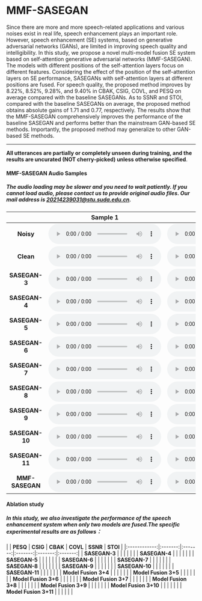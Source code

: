 # MMF-SASEGAN

Since there are more and more speech-related applications and various noises exist in real life, speech enhancement plays an important role. However, speech enhancement (SE) systems, based on generative adversarial networks (GANs), are limited in improving speech quality and intelligibility. In this study, we propose a novel multi-model fusion SE system based on self-attention generative adversarial networks (MMF-SASEGAN). The models with different positions of the self-attention layers focus on different features. Considering the effect of the position of the self-attention layers on SE performance, SASEGANs with self-attention layers at different positions are fused. For speech quality, the proposed method improves by 8.22%, 8.52%, 9.28%, and 9.40% in CBAK, CSIG, COVL, and PESQ on average compared with the baseline SASEGANs. As to SSNR and STOI, compared with the baseline SASEGANs on average, the proposed method obtains absolute gains of 1.71 and 0.77, respectively. The results show that the MMF-SASEGAN comprehensively improves the performance of the baseline SASEGAN and performs better than the mainstream GAN-based SE methods. Importantly, the proposed method may generalize to other GAN-based SE methods.

---
**All utterances are partially or completely unseen during training, and the results are uncurated (NOT cherry-picked) unless otherwise specified**.

#### MMF-SASEGAN Audio Samples
##### The audio loading may be slower and you need to wait patiently. If you cannot load audio, please contact us to provide original audio files. Our mail address is 20214239031@stu.suda.edu.cn.

|              | Sample 1  | Sample 2  |
|:------------:|:-------:|:-------:|
|       **Noisy**    |    <audio controls="controls">  <source type="audio/wav" src="https://raw.githubusercontent.com/MMF-SASEGAN/MMF-SASEGAN.github.io/main/wavs/N_1.wav"></source> </audio>   |    <audio controls="controls">  <source type="audio/wav" src="https://raw.githubusercontent.com/MMF-SASEGAN/MMF-SASEGAN.github.io/main/wavs/N_2.wav"></source> </audio>  |
|      **Clean**     |    <audio controls="controls">  <source type="audio/wav" src="https://raw.githubusercontent.com/MMF-SASEGAN/MMF-SASEGAN.github.io/main/wavs/C_1.wav"></source> </audio>   |    <audio controls="controls">  <source type="audio/wav" src="https://raw.githubusercontent.com/MMF-SASEGAN/MMF-SASEGAN.github.io/main/wavs/C_2.wav"></source> </audio>  |
|    **SASEGAN-3**   |    <audio controls="controls">  <source type="audio/wav" src="https://raw.githubusercontent.com/MMF-SASEGAN/MMF-SASEGAN.github.io/main/wavs/2_1.wav"></source> </audio>   |    <audio controls="controls">  <source type="audio/wav" src="https://raw.githubusercontent.com/MMF-SASEGAN/MMF-SASEGAN.github.io/main/wavs/2_2.wav"></source> </audio>  |
|    **SASEGAN-4**    |    <audio controls="controls">  <source type="audio/wav" src="https://raw.githubusercontent.com/MMF-SASEGAN/MMF-SASEGAN.github.io/main/wavs/3_1.wav"></source> </audio>   |    <audio controls="controls">  <source type="audio/wav" src="https://raw.githubusercontent.com/MMF-SASEGAN/MMF-SASEGAN.github.io/main/wavs/3_2.wav"></source> </audio>  |
|   **SASEGAN-5**   |    <audio controls="controls">  <source type="audio/wav" src="https://raw.githubusercontent.com/MMF-SASEGAN/MMF-SASEGAN.github.io/main/wavs/4_1.wav"></source> </audio>   |    <audio controls="controls">  <source type="audio/wav" src="https://raw.githubusercontent.com/MMF-SASEGAN/MMF-SASEGAN.github.io/main/wavs/4_2.wav"></source> </audio>  |
|    **SASEGAN-6**   |    <audio controls="controls">  <source type="audio/wav" src="https://raw.githubusercontent.com/MMF-SASEGAN/MMF-SASEGAN.github.io/main/wavs/5_1.wav"></source> </audio>   |    <audio controls="controls">  <source type="audio/wav" src="https://raw.githubusercontent.com/MMF-SASEGAN/MMF-SASEGAN.github.io/main/wavs/5_2.wav"></source> </audio>  |
|    **SASEGAN-7**    |    <audio controls="controls">  <source type="audio/wav" src="https://raw.githubusercontent.com/MMF-SASEGAN/MMF-SASEGAN.github.io/main/wavs/6_1.wav"></source> </audio>   |    <audio controls="controls">  <source type="audio/wav" src="https://raw.githubusercontent.com/MMF-SASEGAN/MMF-SASEGAN.github.io/main/wavs/6_2.wav"></source> </audio>  |
|    **SASEGAN-8**    |    <audio controls="controls">  <source type="audio/wav" src="https://raw.githubusercontent.com/MMF-SASEGAN/MMF-SASEGAN.github.io/main/wavs/7_1.wav"></source> </audio>   |    <audio controls="controls">  <source type="audio/wav" src="https://raw.githubusercontent.com/MMF-SASEGAN/MMF-SASEGAN.github.io/main/wavs/7_2.wav"></source> </audio>  |
|    **SASEGAN-9**    |    <audio controls="controls">  <source type="audio/wav" src="https://raw.githubusercontent.com/MMF-SASEGAN/MMF-SASEGAN.github.io/main/wavs/8_1.wav"></source> </audio>   |    <audio controls="controls">  <source type="audio/wav" src="https://raw.githubusercontent.com/MMF-SASEGAN/MMF-SASEGAN.github.io/main/wavs/8_2.wav"></source> </audio>  |
|    **SASEGAN-10**    |    <audio controls="controls">  <source type="audio/wav" src="https://raw.githubusercontent.com/MMF-SASEGAN/MMF-SASEGAN.github.io/main/wavs/9_1.wav"></source> </audio>   |    <audio controls="controls">  <source type="audio/wav" src="https://raw.githubusercontent.com/MMF-SASEGAN/MMF-SASEGAN.github.io/main/wavs/9_2.wav"></source> </audio>  |
|    **SASEGAN-11**    |    <audio controls="controls">  <source type="audio/wav" src="https://raw.githubusercontent.com/MMF-SASEGAN/MMF-SASEGAN.github.io/main/wavs/10_1.wav"></source> </audio>   |    <audio controls="controls">  <source type="audio/wav" src="https://raw.githubusercontent.com/MMF-SASEGAN/MMF-SASEGAN.github.io/main/wavs/10_2.wav"></source> </audio>  |
|    **MMF-SASEGAN**    |    <audio controls="controls">  <source type="audio/wav" src="https://raw.githubusercontent.com/MMF-SASEGAN/MMF-SASEGAN.github.io/main/wavs/M_1.wav"></source> </audio>   |    <audio controls="controls">  <source type="audio/wav" src="https://raw.githubusercontent.com/MMF-SASEGAN/MMF-SASEGAN.github.io/main/wavs/M_2.wav"></source> </audio>  |

#### Ablation study
##### In this study, we also investigate the performance of the speech enhancement system when only two models are fused.The specific experimental results are as follows：

|       |    **PESQ**   |  **CSIG**   |  **CBAK**   |  **COVL**   |  **SSNR**   |  **STOI**   |
|:------------:|:-------:|:-------:|:-------:|:-------:|:-------:|
|    **SASEGAN-3**   |       |     |     |     |     |
|    **SASEGAN-4**   |       |     |     |     |     |
|    **SASEGAN-5**   |       |     |     |     |     |
|    **SASEGAN-6**   |       |     |     |     |     |
|    **SASEGAN-7**   |       |     |     |     |     |
|    **SASEGAN-8**   |       |     |     |     |     |
|    **SASEGAN-9**   |       |     |     |     |     |
|    **SASEGAN-10**   |       |     |     |     |     |
|    **SASEGAN-11**   |       |     |     |     |     |
|    **Model Fusion 3+4**   |       |     |     |     |     |
|    **Model Fusion 3+5**   |       |     |     |     |     |
|    **Model Fusion 3+6**   |       |     |     |     |     |
|    **Model Fusion 3+7**   |       |     |     |     |     |
|    **Model Fusion 3+8**   |       |     |     |     |     |
|    **Model Fusion 3+9**   |       |     |     |     |     |
|    **Model Fusion 3+10**   |       |     |     |     |     |
|    **Model Fusion 3+11**   |       |     |     |     |     |

